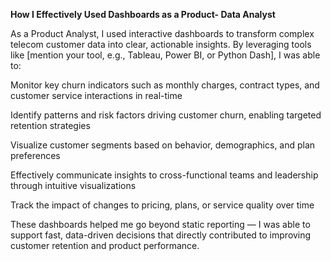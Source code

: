 **How I Effectively Used Dashboards as a Product- Data Analyst**

As a Product Analyst, I used interactive dashboards to transform complex telecom customer data into clear, actionable insights. By leveraging tools like [mention your tool, e.g., Tableau, Power BI, or Python Dash], I was able to:

Monitor key churn indicators such as monthly charges, contract types, and customer service interactions in real-time

Identify patterns and risk factors driving customer churn, enabling targeted retention strategies

Visualize customer segments based on behavior, demographics, and plan preferences

Effectively communicate insights to cross-functional teams and leadership through intuitive visualizations

Track the impact of changes to pricing, plans, or service quality over time

These dashboards helped me go beyond static reporting — I was able to support fast, data-driven decisions that directly contributed to improving customer retention and product performance.
